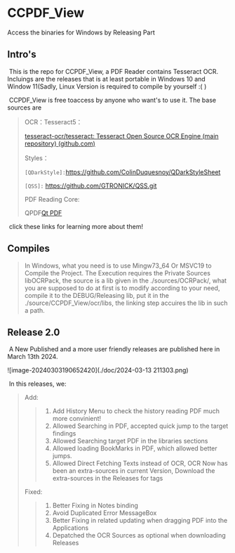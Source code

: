 # CCPDF_View
  Access the binaries for Windows by Releasing Part
## Intro's

​	This is the repo for CCPDF_View, a PDF Reader contains Tesseract OCR. Incluings are the releases that is at least portable in Windows 10 and Window 11(Sadly, Linux Version is required to compile by yourself :( )

​	CCPDF_View is free toaccess by anyone who want's to use it. The base sources are

>  OCR：Tesseract5：
>
> [tesseract-ocr/tesseract: Tesseract Open Source OCR Engine (main repository) (github.com)](https://github.com/tesseract-ocr/tesseract)
>
> Styles：
>
> `[QDarkStyle]:`https://github.com/ColinDuquesnoy/QDarkStyleSheet
>
> `[QSS]:` https://github.com/GTRONICK/QSS.git
>
> PDF Reading Core:
>
> QPDF[Qt PDF](https://doc.qt.io/qt-6/qtpdf-index.html)

​	click these links for learning more about them!

## Compiles

> In Windows, what you need is to use Mingw73_64 Or MSVC19 to Compile the Project. The Execution requires the Private Sources libOCRPack, the source is a lib given in the ./sources/OCRPack/, what you are supposed to do at first is to modify according to your need, compile it to the DEBUG/Releasing lib, put it in the ./source/CCPDF_View/ocr/libs, the linking step accuires the lib in such a path.

## Release 2.0

​	A New Published and a more user friendly releases are published here in March 13th 2024.

![image-20240303190652420](./doc/2024-03-13 211303.png)

​	In this releases, we:

> Add:
>
> > 1. Add History Menu to check the history reading PDF much more convinient!
> > 2. Allowed Searching in PDF, accepted quick jump to the target findings
> > 3. Allowed Searching target PDF in the libraries sections
> > 4. Allowed loading BookMarks in PDF, which allowed better jumps.
> > 5. Allowed Direct Fetching Texts instead of OCR, OCR Now has been an extra-sources in current Version, Download the extra-sources in the Releases for tags
>
> Fixed:
>
> > 1. Better Fixing in Notes binding
> > 2. Avoid Duplicated Error MessageBox
> > 3. Better Fixing in related updating when dragging PDF into the Applications
> > 4. Depatched the OCR Sources as optional when downloading Releases
